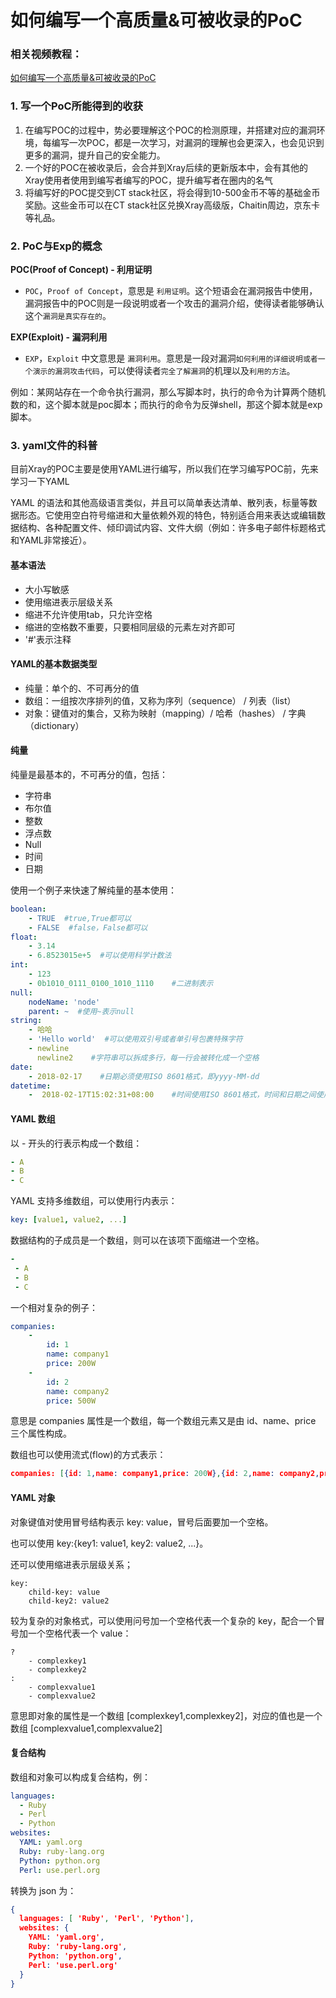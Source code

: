 # 如何编写一个高质量&可被收录的PoC

### 相关视频教程：
[如何编写一个高质量&可被收录的PoC](https://www.bilibili.com/video/BV1KZ4y1Y7Sj)

### 1. 写一个PoC所能得到的收获

1. 在编写POC的过程中，势必要理解这个POC的检测原理，并搭建对应的漏洞环境，每编写一次POC，都是一次学习，对漏洞的理解也会更深入，也会见识到更多的漏洞，提升自己的安全能力。
2. 一个好的POC在被收录后，会合并到Xray后续的更新版本中，会有其他的Xray使用者使用到编写者编写的POC，提升编写者在圈内的名气
3. 将编写好的POC提交到CT stack社区，将会得到10-500金币不等的基础金币奖励。这些金币可以在CT stack社区兑换Xray高级版，Chaitin周边，京东卡等礼品。

### 2. PoC与Exp的概念

**POC(Proof of Concept) - 利用证明**

- `POC`，`Proof of Concept`，意思是 `利用证明`。这个短语会在漏洞报告中使用，漏洞报告中的POC则是一段说明或者一个攻击的漏洞介绍，使得读者能够确认这个`漏洞是真实存在的`。

**EXP(Exploit) - 漏洞利用**

- `EXP`，`Exploit` 中文意思是 `漏洞利用`。意思是一段对漏洞`如何利用的详细说明或者一个演示的漏洞攻击代码`，可以使得读者`完全了解漏洞`的机理以及`利用的方法`。

例如：某网站存在一个命令执行漏洞，那么写脚本时，执行的命令为计算两个随机数的和，这个脚本就是poc脚本；而执行的命令为反弹shell，那这个脚本就是exp脚本。

### 3. yaml文件的科普

目前Xray的POC主要是使用YAML进行编写，所以我们在学习编写POC前，先来学习一下YAML

YAML 的语法和其他高级语言类似，并且可以简单表达清单、散列表，标量等数据形态。它使用空白符号缩进和大量依赖外观的特色，特别适合用来表达或编辑数据结构、各种配置文件、倾印调试内容、文件大纲（例如：许多电子邮件标题格式和YAML非常接近）。

#### 基本语法

- 大小写敏感
- 使用缩进表示层级关系
- 缩进不允许使用tab，只允许空格
- 缩进的空格数不重要，只要相同层级的元素左对齐即可
- '#'表示注释

#### YAML的基本数据类型

- 纯量：单个的、不可再分的值
- 数组：一组按次序排列的值，又称为序列（sequence） / 列表（list）
- 对象：键值对的集合，又称为映射（mapping）/ 哈希（hashes） / 字典（dictionary）

#### 纯量

纯量是最基本的，不可再分的值，包括：

- 字符串
- 布尔值
- 整数
- 浮点数
- Null
- 时间
- 日期

使用一个例子来快速了解纯量的基本使用：

```yaml
boolean: 
    - TRUE  #true,True都可以
    - FALSE  #false，False都可以
float:
    - 3.14
    - 6.8523015e+5  #可以使用科学计数法
int:
    - 123
    - 0b1010_0111_0100_1010_1110    #二进制表示
null:
    nodeName: 'node'
    parent: ~  #使用~表示null
string:
    - 哈哈
    - 'Hello world'  #可以使用双引号或者单引号包裹特殊字符
    - newline
      newline2    #字符串可以拆成多行，每一行会被转化成一个空格
date:
    - 2018-02-17    #日期必须使用ISO 8601格式，即yyyy-MM-dd
datetime: 
    -  2018-02-17T15:02:31+08:00    #时间使用ISO 8601格式，时间和日期之间使用T连接，最后使用+代表时区
```

#### YAML 数组

以 - 开头的行表示构成一个数组：

```yaml
- A
- B
- C
```

YAML 支持多维数组，可以使用行内表示：

```yaml
key: [value1, value2, ...]
```

数据结构的子成员是一个数组，则可以在该项下面缩进一个空格。

```yaml
-
 - A
 - B
 - C
```

一个相对复杂的例子：

```yaml
companies:
    -
        id: 1
        name: company1
        price: 200W
    -
        id: 2
        name: company2
        price: 500W
```

意思是 companies 属性是一个数组，每一个数组元素又是由 id、name、price 三个属性构成。

数组也可以使用流式(flow)的方式表示：

```json
companies: [{id: 1,name: company1,price: 200W},{id: 2,name: company2,price: 500W}]
```

#### YAML 对象

对象键值对使用冒号结构表示 key: value，冒号后面要加一个空格。

也可以使用 key:{key1: value1, key2: value2, ...}。

还可以使用缩进表示层级关系；

```
key: 
    child-key: value
    child-key2: value2
```

较为复杂的对象格式，可以使用问号加一个空格代表一个复杂的 key，配合一个冒号加一个空格代表一个 value：

```
?
    - complexkey1
    - complexkey2
:
    - complexvalue1
    - complexvalue2
```

意思即对象的属性是一个数组 [complexkey1,complexkey2]，对应的值也是一个数组 [complexvalue1,complexvalue2]

#### 复合结构

数组和对象可以构成复合结构，例：

```yaml
languages:
  - Ruby
  - Perl
  - Python 
websites:
  YAML: yaml.org 
  Ruby: ruby-lang.org 
  Python: python.org 
  Perl: use.perl.org
```

转换为 json 为：

```json
{ 
  languages: [ 'Ruby', 'Perl', 'Python'],
  websites: {
    YAML: 'yaml.org',
    Ruby: 'ruby-lang.org',
    Python: 'python.org',
    Perl: 'use.perl.org' 
  } 
}
```

